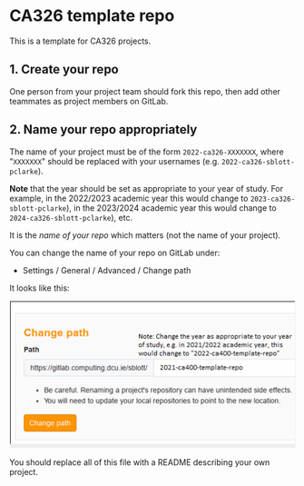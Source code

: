 # CA326 template repo

This is a template for CA326 projects.

## 1. Create your repo

One person from your project team should fork this repo, then add other teammates as project members on GitLab.

## 2. Name your repo appropriately

The name of your project must be of the form `2022-ca326-XXXXXXX`, where "`XXXXXXX`"
should be replaced with your usernames (e.g. `2022-ca326-sblott-pclarke`).

**Note** that the year should be set as appropriate to your year of study. For example, in the
2022/2023 academic year this would change to `2023-ca326-sblott-pclarke`),
in the 2023/2024 academic year this would change to `2024-ca326-sblott-pclarke`), etc.

It is the *name of your repo* which matters (not the name of your project).

You can change the name of your repo on GitLab under:

- Settings / General / Advanced / Change path

It looks like this:

![change-repo-path](./res/repo-change-path.png "Change repo path.")

You should replace all of this file with a README describing your own project.
